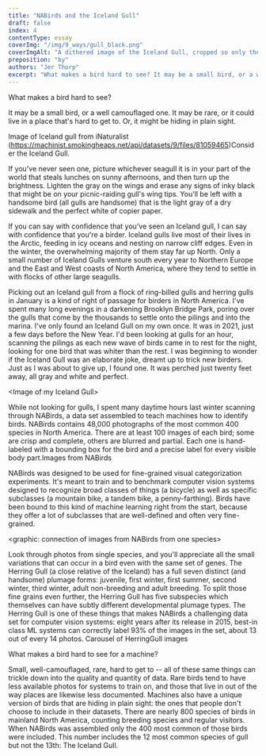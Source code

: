 ```yaml
---
title: "NABirds and the Iceland Gull"
draft: false
index: 4
contentType: essay
coverImg: "/img/9_ways/gull_black.png"
coverImgAlt: "A dithered image of the Iceland Gull, cropped so only the middle part of the bird is visible"
preposition: "by"
authors: "Jer Thorp"
excerpt: "What makes a bird hard to see? It may be a small bird, or a well camouflaged one. It may be rare, or it could live in a place that’s hard to get to. Or, it might be hiding in plain sight."
---
```



What makes a bird hard to see?  

It may be a small bird, or a well camouflaged one. It may be rare, or it could live in a place that's hard to get to. Or, it might be hiding in plain sight.

Image of Iceland gull from iNaturalist (https://machinist.smokingheaps.net/api/datasets/9/files/81059465)Consider the Iceland Gull. 

If you've never seen one, picture whichever seagull it is in your part of the world that steals lunches on sunny afternoons, and then turn up the brightness. Lighten the gray on the wings and erase any signs of inky black that might be on your picnic-raiding gull's wing tips. You'll be left with a handsome bird (all gulls are handsome) that is the light gray of a dry sidewalk and the perfect white of copier paper.  

If you can say with confidence that you've seen an Iceland gull, I can say with confidence that you're a birder. Iceland gulls live most of their lives in the Arctic, feeding in icy oceans and nesting on narrow cliff edges. Even in the winter, the overwhelming majority of them stay far up North. Only a small number of Iceland Gulls venture south every year to Northern Europe and the East and West coasts of North America, where they tend to settle in with flocks of other large seagulls.   

Picking out an Iceland gull from a flock of ring-billed gulls and herring gulls in January is a kind of right of passage for birders in North America. I've spent many long evenings in a darkening Brooklyn Bridge Park, poring over the gulls that come by the thousands to settle onto the pilings and into the marina. I've only found an Iceland Gull on my own once. It was in 2021, just a few days before the New Year. I'd been looking at gulls for an hour, scanning the pilings as each new wave of birds came in to rest for the night, looking for one bird that was whiter than the rest. I was beginning to wonder if the Iceland Gull was an elaborate joke, dreamt up to trick new birders. Just as I was about to give up, I found one. It was perched just twenty feet away, all gray and white and perfect.  

<Image of my Iceland Gull\>  

While not looking for gulls, I spent many daytime hours last winter scanning through NABirds, a data set assembled to teach machines how to identify birds. NABirds contains 48,000 photographs of the most common 400 species in North America. There are at least 100 images of each bird; some are crisp and complete, others are blurred and partial. Each one is hand-labeled with a bounding box for the bird and a precise label for every visible body part.Images from NABirds  

NABirds was designed to be used for fine-grained visual categorization experiments. It's meant to train and to benchmark computer vision systems designed to recognize broad classes of things (a bicycle) as well as specific subclasses (a mountain bike, a tandem bike, a penny-farthing). Birds have been bound to this kind of machine learning right from the start, because they offer a lot of subclasses that are well-defined and often very fine-grained.  

<graphic: connection of images from NABirds from one species\>  

Look through photos from single species, and you'll appreciate all the small variations that can occur in a bird even with the same set of genes. The Herring Gull (a close relative of the Iceland) has a full seven distinct (and handsome) plumage forms: juvenile, first winter, first summer, second winter, third winter, adult non-breeding and adult breeding. To split those fine grains even further, the Herring Gull has five subspecies which themselves can have subtly different developmental plumage types. The Herring Gull is one of these things that makes NABirds a challenging data set for computer vision systems: eight years after its release in 2015, best-in class ML systems can correctly label 93% of the images in the set, about 13 out of every 14 photos. Carousel of HerringGull images  
  

What makes a bird hard to see for a machine?  

Small, well-camouflaged, rare, hard to get to -- all of these same things can trickle down into the quality and quantity of data. Rare birds tend to have less available photos for systems to train on, and those that live in out of the way places are likewise less documented.  Machines also have a unique version of birds that are hiding in plain sight: the ones that people don't choose to include in their datasets. There are nearly 800 species of birds in mainland North America, counting breeding species and regular visitors. When NABirds was assembled only the 400 most common of those birds were included. This number includes the 12 most common species of gull but not the 13th: The Iceland Gull.
